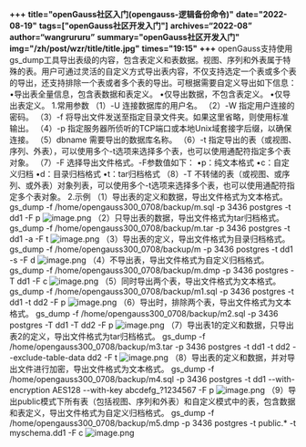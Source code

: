 **+++**
**title="openGauss社区入门(opengauss-逻辑备份命令)"**
**date="2022-08-19"**
**tags=["openGauss社区开发入门"]**
**archives=“2022-08”**
**author=“wangrururu”**
**summary="openGauss社区开发入门"**
**img="/zh/post/wzr/title/title.jpg"**
**times="19:15"**
**+++**
openGauss支持使用gs_dump工具导出表级的内容，包含表定义和表数据。视图、序列和外表属于特殊的表。用户可通过灵活的自定义方式导出表内容，不仅支持选定一个表或多个表的导出，还支持排除一个表或者多个表的导出。可根据需要自定义导出如下信息：
•导出表全量信息，包含表数据和表定义。
•仅导出数据，不包含表定义。
•仅导出表定义。
1.常用参数
（1）-U  连接数据库的用户名。
（2）-W  指定用户连接的密码。
（3）-f  将导出文件发送至指定目录文件夹。如果这里省略，则使用标准输出。
（4）-p 指定服务器所侦听的TCP端口或本地Unix域套接字后缀，以确保连接。
（5）dbname  需要导出的数据库名称。
（6）-t 指定导出的表（或视图、序列、外表），可以使用多个-t选项来选择多个表，也可以使用通配符指定多个表对象。
（7）-F 选择导出文件格式。-F参数值如下：
•p：纯文本格式
•c：自定义归档
•d：目录归档格式
•t：tar归档格式
（8）-T 不转储的表（或视图、或序列、或外表）对象列表，可以使用多个-t选项来选择多个表，也可以使用通配符指定多个表对象。
2.示例
（1）导出表的定义和数据，导出文件格式为文本格式。
gs_dump -f /home/opengauss300_0708/backup/m.sql -p 3436 postgres -t dd1 -F p
![image.png](https://cdn.nlark.com/yuque/0/2022/png/32435345/1660908148094-ccb6939f-cffd-4b41-9440-454eaf8361d6.png#clientId=ud815a6a8-8484-4&crop=0&crop=0&crop=1&crop=1&from=paste&height=43&id=u6997755e&margin=%5Bobject%20Object%5D&name=image.png&originHeight=54&originWidth=554&originalType=binary&ratio=1&rotation=0&showTitle=false&size=65145&status=done&style=none&taskId=u74d1d0f3-090f-4bfd-bca1-dab80f3922d&title=&width=443.2)
（2）只导出表的数据，导出文件格式为tar归档格式。
gs_dump -f /home/opengauss300_0708/backup/m.tar -p 3436 postgres -t dd1 -a -F t 
![image.png](https://cdn.nlark.com/yuque/0/2022/png/32435345/1660908162097-b217e7c4-7e67-49b1-98c8-69f796b746b8.png#clientId=ud815a6a8-8484-4&crop=0&crop=0&crop=1&crop=1&from=paste&height=27&id=u43cdc23b&margin=%5Bobject%20Object%5D&name=image.png&originHeight=34&originWidth=554&originalType=binary&ratio=1&rotation=0&showTitle=false&size=37232&status=done&style=none&taskId=u88ffe901-057c-4233-bfe7-476253371a8&title=&width=443.2)
（3）导出表的定义，导出文件格式为目录归档格式。
gs_dump -f /home/opengauss300_0708/backup/m -p 3436 postgres -t dd1 -s -F d 
![image.png](https://cdn.nlark.com/yuque/0/2022/png/32435345/1660908175403-885cce65-9c45-4b9f-a81d-1915d84fa625.png#clientId=ud815a6a8-8484-4&crop=0&crop=0&crop=1&crop=1&from=paste&height=44&id=ub7383955&margin=%5Bobject%20Object%5D&name=image.png&originHeight=55&originWidth=554&originalType=binary&ratio=1&rotation=0&showTitle=false&size=64834&status=done&style=none&taskId=u1730ce70-058a-46b9-a0ee-6f957e076ce&title=&width=443.2)
（4）不导出表，导出文件格式为自定义归档格式。
gs_dump -f /home/opengauss300_0708/backup/m.dmp -p 3436 postgres -T dd1 -F c
![image.png](https://cdn.nlark.com/yuque/0/2022/png/32435345/1660908186579-1a0bc9e4-bc4f-4b11-b61b-99f9643bebc1.png#clientId=ud815a6a8-8484-4&crop=0&crop=0&crop=1&crop=1&from=paste&height=44&id=u37964949&margin=%5Bobject%20Object%5D&name=image.png&originHeight=55&originWidth=554&originalType=binary&ratio=1&rotation=0&showTitle=false&size=65317&status=done&style=none&taskId=u86606486-7061-4325-b722-5facd291159&title=&width=443.2)
（5）同时导出两个表，导出文件格式为文本格式。
gs_dump -f /home/opengauss300_0708/backup/m1.sql -p 3436 postgres -t dd1 -t dd2 -F p
![image.png](https://cdn.nlark.com/yuque/0/2022/png/32435345/1660908193429-7b55a105-21d5-4403-bc8b-0ce1a2f6cc6a.png#clientId=ud815a6a8-8484-4&crop=0&crop=0&crop=1&crop=1&from=paste&height=41&id=u3441ebac&margin=%5Bobject%20Object%5D&name=image.png&originHeight=51&originWidth=554&originalType=binary&ratio=1&rotation=0&showTitle=false&size=56558&status=done&style=none&taskId=u14bc59fa-7f8f-474a-8892-cef500dec5d&title=&width=443.2)
（6）导出时，排除两个表，导出文件格式为文本格式。
gs_dump -f /home/opengauss300_0708/backup/m2.sql -p 3436 postgres -T dd1 -T dd2 -F p
![image.png](https://cdn.nlark.com/yuque/0/2022/png/32435345/1660908202991-7917b5b2-dbc4-453c-a672-4bcaf6ca17e4.png#clientId=ud815a6a8-8484-4&crop=0&crop=0&crop=1&crop=1&from=paste&height=39&id=u4bec73f4&margin=%5Bobject%20Object%5D&name=image.png&originHeight=49&originWidth=554&originalType=binary&ratio=1&rotation=0&showTitle=false&size=58012&status=done&style=none&taskId=ube29a4c1-9098-426f-a22a-c880526dbb1&title=&width=443.2)
（7）导出表1的定义和数据，只导出表2的定义，导出文件格式为tar归档格式。
gs_dump -f /home/opengauss300_0708/backup/m3.tar -p 3436 postgres -t dd1 -t dd2 --exclude-table-data dd2 -F t
![image.png](https://cdn.nlark.com/yuque/0/2022/png/32435345/1660908214236-508c8634-0957-4f5f-959b-bd8be7d76fc3.png#clientId=ud815a6a8-8484-4&crop=0&crop=0&crop=1&crop=1&from=paste&height=33&id=uab5304a9&margin=%5Bobject%20Object%5D&name=image.png&originHeight=41&originWidth=554&originalType=binary&ratio=1&rotation=0&showTitle=false&size=43063&status=done&style=none&taskId=u616f3469-2577-4f69-a76b-915ec94d682&title=&width=443.2)
（8）导出表的定义和数据，并对导出文件进行加密，导出文件格式为文本格式。
gs_dump -f /home/opengauss300_0708/backup/m4.sql -p 3436 postgres -t dd1 --with-encryption AES128 --with-key abcdefg_?1234567 -F p
![image.png](https://cdn.nlark.com/yuque/0/2022/png/32435345/1660908222439-01895d2b-b756-4db1-a6c5-9157ce3a157a.png#clientId=ud815a6a8-8484-4&crop=0&crop=0&crop=1&crop=1&from=paste&height=36&id=u1e54b1e4&margin=%5Bobject%20Object%5D&name=image.png&originHeight=45&originWidth=554&originalType=binary&ratio=1&rotation=0&showTitle=false&size=40671&status=done&style=none&taskId=uf2d174ee-05ae-43b0-b3d4-7ea502f72ed&title=&width=443.2)
（9）导出public模式下所有表（包括视图、序列和外表）和自定义模式中的表，包含数据和表定义，导出文件格式为自定义归档格式。
gs_dump -f /home/opengauss300_0708/backup/m5.dmp -p 3436 postgres -t public.* -t myschema.dd1 -F c
![image.png](https://cdn.nlark.com/yuque/0/2022/png/32435345/1660908230084-ce873cb7-dc6a-4c97-84b7-3412c670a9a4.png#clientId=ud815a6a8-8484-4&crop=0&crop=0&crop=1&crop=1&from=paste&height=37&id=u5d51992e&margin=%5Bobject%20Object%5D&name=image.png&originHeight=46&originWidth=554&originalType=binary&ratio=1&rotation=0&showTitle=false&size=50842&status=done&style=none&taskId=ud926a090-a7be-425b-8491-aac913d82ca&title=&width=443.2)
